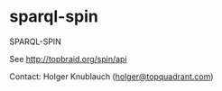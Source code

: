 sparql-spin
===========

SPARQL-SPIN


See http://topbraid.org/spin/api

Contact: Holger Knublauch (holger@topquadrant.com)


